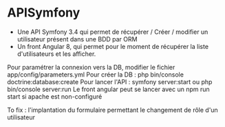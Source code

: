 # APISymfony
- Une API Symfony 3.4 qui permet de récupérer / Créer / modifier un utilisateur présent dans une BDD par ORM 
- Un front Angular 8, qui permet pour le moment de récupérer la liste d'utilisateurs et les afficher.

Pour paramétrer la connexion vers la DB, modifier le fichier app/config/parameters.yml 
Pour créer la DB : php bin/console doctrine:database:create
Pour lancer l'API : symfony server:start ou php bin/console server:run
Le front angular peut se lancer avec un npm run start si apache est non-configuré

To fix : l'implantation du formulaire permettant le changement de rôle d'un utilisateur
